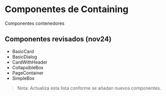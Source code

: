 # Componentes de Containing

Componentes contenedores

## Componentes revisados (nov24)

- BasicCard
- BasicDialog
- CardWithHeader
- CollapsibleBox
- PageContainer
- SimpleBox

> Nota: Actualiza esta lista conforme se añadan nuevos componentes.
